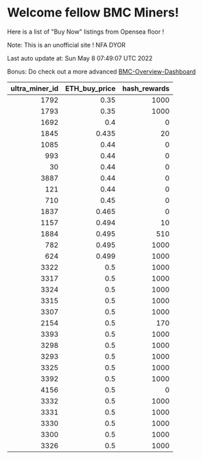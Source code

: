# Welcome fellow BMC Miners!
Here is a list of "Buy Now" listings from Opensea floor !

Note: This is an unofficial site ! NFA DYOR

Last auto update at: Sun May  8 07:49:07 UTC 2022

Bonus: Do check out a more advanced [BMC-Overview-Dashboard](https://dune.com/defifunk/BMC-Overview-Dashboard)


|   ultra_miner_id |   ETH_buy_price |   hash_rewards |
|-----------------:|----------------:|---------------:|
|             1792 |           0.35  |           1000 |
|             1793 |           0.35  |           1000 |
|             1692 |           0.4   |              0 |
|             1845 |           0.435 |             20 |
|             1085 |           0.44  |              0 |
|              993 |           0.44  |              0 |
|               30 |           0.44  |              0 |
|             3887 |           0.44  |              0 |
|              121 |           0.44  |              0 |
|              710 |           0.45  |              0 |
|             1837 |           0.465 |              0 |
|             1157 |           0.494 |             10 |
|             1884 |           0.495 |            510 |
|              782 |           0.495 |           1000 |
|              624 |           0.499 |           1000 |
|             3322 |           0.5   |           1000 |
|             3317 |           0.5   |           1000 |
|             3324 |           0.5   |           1000 |
|             3315 |           0.5   |           1000 |
|             3307 |           0.5   |           1000 |
|             2154 |           0.5   |            170 |
|             3393 |           0.5   |           1000 |
|             3298 |           0.5   |           1000 |
|             3293 |           0.5   |           1000 |
|             3325 |           0.5   |           1000 |
|             3392 |           0.5   |           1000 |
|             4156 |           0.5   |              0 |
|             3332 |           0.5   |           1000 |
|             3331 |           0.5   |           1000 |
|             3330 |           0.5   |           1000 |
|             3300 |           0.5   |           1000 |
|             3326 |           0.5   |           1000 |